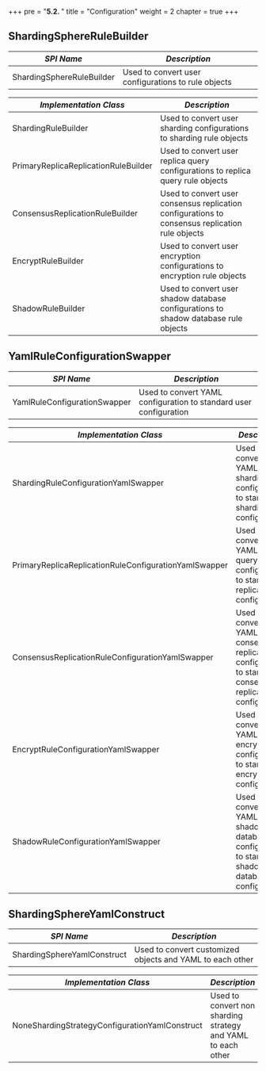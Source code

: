 +++
pre = "<b>5.2. </b>"
title = "Configuration"
weight = 2
chapter = true
+++

## ShardingSphereRuleBuilder

| *SPI Name*                | *Description*                                                                       |
| ------------------------- | ----------------------------------------------------------------------------------- |
| ShardingSphereRuleBuilder | Used to convert user configurations to rule objects                                 |

| *Implementation Class*               | *Description*                                                                                               |
| ------------------------------------ | ----------------------------------------------------------------------------------------------------------- |
| ShardingRuleBuilder                  | Used to convert user sharding configurations to sharding rule objects                                       |
| PrimaryReplicaReplicationRuleBuilder | Used to convert user replica query configurations to replica query rule objects |
| ConsensusReplicationRuleBuilder      | Used to convert user consensus replication configurations to consensus replication rule objects             |
| EncryptRuleBuilder                   | Used to convert user encryption configurations to encryption rule objects                                   |
| ShadowRuleBuilder                    | Used to convert user shadow database configurations to shadow database rule objects                         |

## YamlRuleConfigurationSwapper

| *SPI Name*                                            | *Description*                                                                                            |
| ----------------------------------------------------- | -------------------------------------------------------------------------------------------------------- |
| YamlRuleConfigurationSwapper                          | Used to convert YAML configuration to standard user configuration                                        |

| *Implementation Class*                                | *Description*                                                                                            |
| ----------------------------------------------------- | -------------------------------------------------------------------------------------------------------- |
| ShardingRuleConfigurationYamlSwapper                  | Used to convert YAML sharding configuration to standard sharding configuration                           |
| PrimaryReplicaReplicationRuleConfigurationYamlSwapper | Used to convert YAML replica query configuration to standard replica query configuration                 |
| ConsensusReplicationRuleConfigurationYamlSwapper      | Used to convert YAML consensus replication configuration to standard consensus replication configuration |
| EncryptRuleConfigurationYamlSwapper                   | Used to convert YAML encryption configuration to standard encryption configuration                       |
| ShadowRuleConfigurationYamlSwapper                    | Used to convert YAML shadow database configuration to standard shadow database configuration             |

## ShardingSphereYamlConstruct

| *SPI Name*                                     | *Description*                                                |
| ---------------------------------------------- | ------------------------------------------------------------ |
| ShardingSphereYamlConstruct                    | Used to convert customized objects and YAML to each other    |

| *Implementation Class*                         | *Description*                                                |
| ---------------------------------------------- | ------------------------------------------------------------ |
| NoneShardingStrategyConfigurationYamlConstruct | Used to convert non sharding strategy and YAML to each other |

